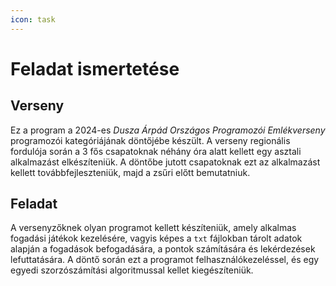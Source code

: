 ```yaml
---
icon: task
---
```

# Feladat ismertetése

## Verseny
Ez a program a 2024-es *Dusza Árpád Országos Programozói Emlékverseny* programozói kategóriájának döntőjébe készült.
A verseny regionális fordulója során a 3 fős csapatoknak néhány óra alatt kellett egy asztali alkalmazást elkészíteniük.
A döntőbe jutott csapatoknak ezt az alkalmazást kellett továbbfejleszteniük, majd a zsűri előtt bemutatniuk.

## Feladat
A versenyzőknek olyan programot kellett készíteniük, amely alkalmas fogadási játékok kezelésére, vagyis képes a
`txt` fájlokban tárolt adatok alapján a fogadások befogadására, a pontok számítására és lekérdezések lefuttatására. 
A döntő során ezt a programot felhasználókezeléssel, és egy egyedi szorzószámítási algoritmussal kellet kiegészíteniük.